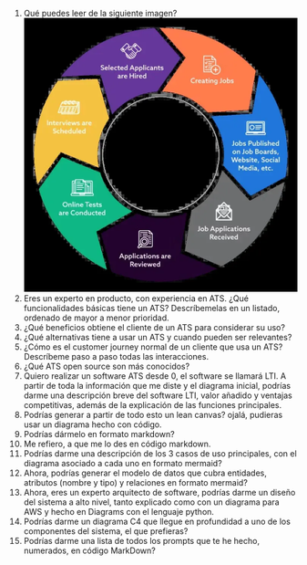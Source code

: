 1. Qué puedes leer de la siguiente imagen? <br>
   ![LTI System Architecture](res/preview.webp)
2. Eres un experto en producto, con experiencia en ATS. ¿Qué funcionalidades básicas tiene un ATS? Descríbemelas en un listado, ordenado de mayor a menor prioridad.
3. ¿Qué beneficios obtiene el cliente de un ATS para considerar su uso?
4. ¿Qué alternativas tiene a usar un ATS y cuando pueden ser relevantes?
5. ¿Cómo es el customer journey normal de un cliente que usa un ATS? Descríbeme paso a paso todas las interacciones.
6. ¿Qué ATS open source son más conocidos?
7. Quiero realizar un software ATS desde 0, el software se llamará LTI. A partir de toda la información que me diste y el diagrama inicial, podrías darme una descripción breve del software LTI, valor añadido y ventajas competitivas, además de la explicación de las funciones principales.
8. Podrías generar a partir de todo esto un lean canvas? ojalá, pudieras usar un diagrama hecho con código.
9. Podrías dármelo en formato markdown?
10. Me refiero, a que me lo des en código markdown.
11. Podrías darme una descripción de los 3 casos de uso principales, con el diagrama asociado a cada uno en formato mermaid?
12. Ahora, podrías generar el modelo de datos que cubra entidades, atributos (nombre y tipo) y relaciones en formato mermaid?
13. Ahora, eres un experto arquitecto de software, podrías darme un diseño del sistema a alto nivel, tanto explicado como con un diagrama para AWS y hecho en Diagrams con el lenguaje python.
14. Podrías darme un diagrama C4 que llegue en profundidad a uno de los componentes del sistema, el que prefieras?
15. Podrías darme una lista de todos los prompts que te he hecho, numerados, en código MarkDown?
